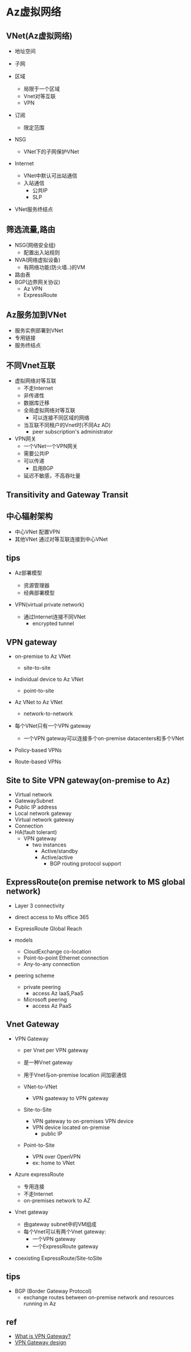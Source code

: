 # Az虚拟网络

## VNet(Az虚拟网络)

+ 地址空间
+ 子网
+ 区域
    + 局限于一个区域
    + Vnet对等互联
    + VPN
+ 订阅
    + 限定范围

+ NSG
    + VNet下的子网保护VNet

+ Internet
    + VNet中默认可出站通信
    + 入站通信
        + 公共IP
        + SLP

+ VNet服务终结点


## 筛选流量,路由
+ NSG(网络安全组)
    + 配置出入站规则
+ NVA(网络虚拟设备)
    + 有网络功能(防火墙..)的VM
+ 路由表
+ BGP(边界网关协议)
    + Az VPN
    + ExpressRoute

## Az服务加到VNet
+ 服务实例部署到VNet
+ 专用链接
+ 服务终结点

## 不同Vnet互联
+ 虚拟网络对等互联
    + 不走Internet
    + 非传递性
    + 数据库迁移
    + 全局虚拟网络对等互联
        + 可以连接不同区域的网络
    + 当互联不同租户的Vnet时(不同Az AD)
        + peer subscription's administrator
+ VPN网关
    + 一个VNet一个VPN网关
    + 需要公共IP
    + 可以传递
        + 启用BGP
    + 延迟不敏感，不高吞吐量

## Transitivity and Gateway Transit

## 中心辐射架构

+ 中心VNet 配置VPN
+ 其他VNet 通过对等互联连接到中心VNet

## tips
+ Az部署模型
    + 资源管理器
    + 经典部署模型

+ VPN(virtual private network)
    + 通过Internet连接不同VNet
        + encrypted tunnel

## VPN gateway
+ on-premise to Az VNet
    + site-to-site
+ individual device to Az VNet
    + point-to-site
+ Az VNet to Az VNet
    + network-to-network

+ 每个VNet只有一个VPN gateway
    + 一个VPN gateway可以连接多个on-premise datacenters和多个VNet

+ Policy-based VPNs

+ Route-based VPNs

## Site to Site VPN gateway(on-premise to Az)

+ Virtual network
+ GatewaySubnet
+ Public IP address
+ Local network gateway
+ Virtual network gateway
+ Connection
+ HA(fault tolerant)
    + VPN gateway
        + two instances
            + Active/standby
            + Active/active
                + BGP routing protocol support

## ExpressRoute(on premise network to MS global network)

+ Layer 3 connectivity

+ direct access to Ms office 365

+ ExpressRoute Global Reach

+ models
    + CloudExchange co-location
    + Point-to-point Ethernet connection
    + Any-to-any connection

+ peering scheme
    + private peering
        + access Az IaaS,PaaS
    + Microsoft peering
        + access Az PaaS


## Vnet Gateway

+ VPN Gateway
    + per Vnet per VPN gateway
    + 是一种Vnet gateway
    + 用于Vnet与on-premise location 间加密通信
    + VNet-to-VNet
        + VPN gaateway to VPN gateway

    + Site-to-Site
        + VPN gateway to on-premises VPN device
        + VPN device located on-premise
            + public IP

    + Point-to-Site
        + VPN over OpenVPN
        + ex: home to VNet

+ Azure expressRoute
    + 专用连接
    + 不走Internet
    + on-premises network to AZ

+ Vnet gateway
    + 由gateway subnet中的VM组成
    + 每个Vnet可以有两个Vnet gateway:
        + 一个VPN gateway
        + 一个ExpressRoute gateway

+ coexisting ExpressRoute/Site-toSite

## tips

+ BGP (Border Gateway Protocol)
    + exchange routes between on-premise network and resources running in Az

## ref

<!-- VPN -->
+ [What is VPN Gateway?](https://docs.microsoft.com/en-us/azure/vpn-gateway/vpn-gateway-about-vpngateways)
+ [VPN Gateway design](https://docs.microsoft.com/en-us/azure/vpn-gateway/design)